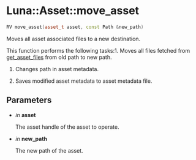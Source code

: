# Luna::Asset::move_asset

```c++
RV move_asset(asset_t asset, const Path &new_path)
```

Moves all asset associated files to a new destination. 

This function performs the following tasks:1. Moves all files fetched from [get_asset_files](group___asset_1ga6f0d82ba87fd79c3932629c2d3c0cdf5.md) from old path to new path.

1. Changes path in asset metadata.

1. Saves modified asset metadata to asset metadata file. 

## Parameters
* *in* **asset**

    The asset handle of the asset to operate. 

* *in* **new_path**

    The new path of the asset. 

